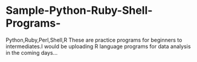 # Sample-Python-Ruby-Shell-Programs-
Python,Ruby,Perl,Shell,R
These are practice programs for beginners to intermediates.I would be uploading R language programs for data analysis in the coming days...

